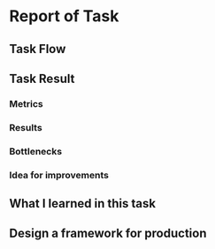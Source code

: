 # Report of Task
## Task Flow
## Task Result
### Metrics
### Results
### Bottlenecks
### Idea for improvements
## What I learned in this task
## Design a framework for production
